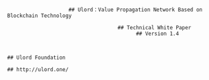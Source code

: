                         ## Ulord：Value Propagation Network Based on Blockchain Technology  
  
                                        ## Technical White Paper  
                                              ## Version 1.4  


                                                                           ## Ulord Foundation  
                                                                           ## http://ulord.one/  
